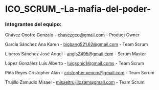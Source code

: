 # ICO_SCRUM_-La-mafia-del-poder-

### Integrantes del equipo:

  Chávez Onofre Gonzalo - chavezgco@gmail.com - Product Owner

  García Sánchez Ana Karen - bigbang521.62@gmail.com - Team Scrum

  Liberos Sánchez José Angel - angls2495@gmail.com - Scrum Master

  López González Luis Alberto - luigsonic1@gmail.coms - Team Scrum

  Piña Reyes Cristopher Alan - cristopher.venom@gmail.com - Team Scrum

  Trujillo Zamudio Misael - misaeltrujillozam@gmail.com - Team Scrum
